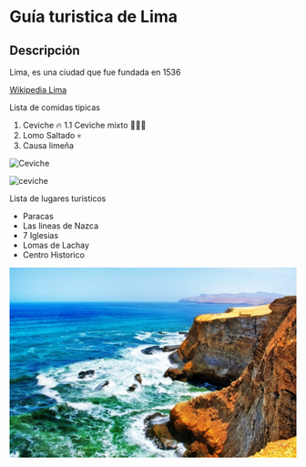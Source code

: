 # Guía turistica de Lima

## Descripción

Lima, es una ciudad que fue fundada en 1536

[Wikipedia Lima](https://es.wikipedia.org/wiki/Lima)

Lista de comidas tipicas

1. Ceviche :fire:
   1.1 Ceviche mixto 👨🏻‍💻
2. Lomo Saltado 💀
3. Causa limeña

![Ceviche](https://cdn0.recetasgratis.net/es/posts/7/4/1/ceviche_peruano_18147_600_square.jpg)

<img alt="ceviche" src='https://mandolina.co/wp-content/uploads/2024/08/ceviche-de-camarones-1200x900.png' width="100" />

Lista de lugares turisticos

- Paracas
- Las lineas de Nazca
- 7 Iglesias
- Lomas de Lachay
- Centro Historico

![Paracas](./paracas.jpg)
